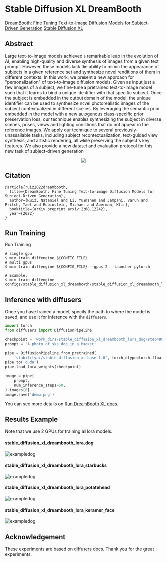 # Stable Diffusion XL DreamBooth

[DreamBooth: Fine Tuning Text-to-Image Diffusion Models for Subject-Driven Generation](https://arxiv.org/abs/2208.12242)
[Stable Diffusion XL](https://arxiv.org/abs/2307.01952)

## Abstract

Large text-to-image models achieved a remarkable leap in the evolution of AI, enabling high-quality and diverse synthesis of images from a given text prompt. However, these models lack the ability to mimic the appearance of subjects in a given reference set and synthesize novel renditions of them in different contexts. In this work, we present a new approach for "personalization" of text-to-image diffusion models. Given as input just a few images of a subject, we fine-tune a pretrained text-to-image model such that it learns to bind a unique identifier with that specific subject. Once the subject is embedded in the output domain of the model, the unique identifier can be used to synthesize novel photorealistic images of the subject contextualized in different scenes. By leveraging the semantic prior embedded in the model with a new autogenous class-specific prior preservation loss, our technique enables synthesizing the subject in diverse scenes, poses, views and lighting conditions that do not appear in the reference images. We apply our technique to several previously-unassailable tasks, including subject recontextualization, text-guided view synthesis, and artistic rendering, all while preserving the subject's key features. We also provide a new dataset and evaluation protocol for this new task of subject-driven generation.

<div align=center>
<img src="https://github.com/okotaku/dethub/assets/24734142/33b1953d-ce42-4f9a-bcbc-87050cfe4f6f"/>
</div>

## Citation

```
@article{ruiz2022dreambooth,
  title={DreamBooth: Fine Tuning Text-to-image Diffusion Models for Subject-Driven Generation},
  author={Ruiz, Nataniel and Li, Yuanzhen and Jampani, Varun and Pritch, Yael and Rubinstein, Michael and Aberman, Kfir},
  booktitle={arXiv preprint arxiv:2208.12242},
  year={2022}
}
```

## Run Training

Run Training

```
# single gpu
$ mim train diffengine ${CONFIG_FILE}
# multi gpus
$ mim train diffengine ${CONFIG_FILE} --gpus 2 --launcher pytorch

# Example.
$ mim train diffengine configs/stable_diffusion_xl_dreambooth/stable_diffusion_xl_dreambooth_lora_dog.py
```

## Inference with diffusers

Once you have trained a model, specify the path to where the model is saved, and use it for inference with the `diffusers`.

```py
import torch
from diffusers import DiffusionPipeline

checkpoint = 'work_dirs/stable_diffusion_xl_dreambooth_lora_dog/step499'
prompt = 'A photo of sks dog in a bucket'

pipe = DiffusionPipeline.from_pretrained(
    'stabilityai/stable-diffusion-xl-base-1.0', torch_dtype=torch.float16)
pipe.to('cuda')
pipe.load_lora_weights(checkpoint)

image = pipe(
    prompt,
    num_inference_steps=50,
).images[0]
image.save('demo.png')
```

You can see more details on [Run  DreamBooth XL docs](../../docs/source/run_guides/run_dreambooth_xl.md#inference-with-diffusers).

## Results Example

Note that we use 2 GPUs for training all lora models.

#### stable_diffusion_xl_dreambooth_lora_dog

![exampledog](https://github.com/okotaku/diffengine/assets/24734142/ae1e4072-d2a3-445a-b11f-23d1f178a029)

#### stable_diffusion_xl_dreambooth_lora_starbucks

![exampledog](https://github.com/okotaku/diffengine/assets/24734142/5a334ec6-db7f-40c0-9f20-3541ab70092f)

#### stable_diffusion_xl_dreambooth_lora_potatehead

![exampledog](https://github.com/okotaku/diffengine/assets/24734142/84c10261-64bd-4428-9c1b-41fb62b9279d)

#### stable_diffusion_xl_dreambooth_lora_keramer_face

![exampledog](https://github.com/okotaku/diffengine/assets/24734142/17696122-f0d4-4d61-8be9-ecc4688a33cb)

## Acknowledgement

These experiments are based on [diffusers docs](https://github.com/huggingface/diffusers/blob/main/examples/dreambooth/README_sdxl.md). Thank you for the great experiments.
